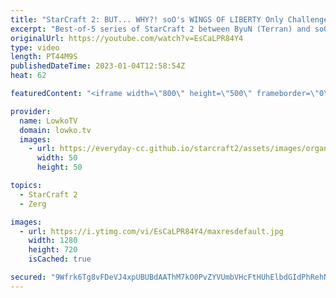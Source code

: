 ```yaml
---
title: "StarCraft 2: BUT... WHY?! soO's WINGS OF LIBERTY Only Challenge! (Best-of-5)"
excerpt: "Best-of-5 series of StarCraft 2 between ByuN (Terran) and soO (Zerg). It turns out soO is basically doing a Wings of Liberty challenge, refusing to make any Lurkers, Ravagers, Vipers and Swarm Hosts.  Support my work: https://patreon.com/lowkotv Lowko Merch: https://lowko.shop  My YouTube channels: @LowkoTV"
originalUrl: https://youtube.com/watch?v=EsCaLPR84Y4
type: video
length: PT44M9S
publishedDateTime: 2023-01-04T12:58:54Z
heat: 62

featuredContent: "<iframe width=\"800\" height=\"500\" frameborder=\"0\" src=\"https://www.youtube.com/embed/EsCaLPR84Y4\" allow=\"accelerometer; autoplay; encrypted-media; gyroscope; picture-in-picture\" allowfullscreen></iframe>"

provider:
  name: LowkoTV
  domain: lowko.tv
  images:
    - url: https://everyday-cc.github.io/starcraft2/assets/images/organizations/lowko.tv-50x50.jpg
      width: 50
      height: 50

topics:
  - StarCraft 2
  - Zerg

images:
  - url: https://i.ytimg.com/vi/EsCaLPR84Y4/maxresdefault.jpg
    width: 1280
    height: 720
    isCached: true

secured: "9Wfrk6Tg8vFDeVJ4xpUBUBdAAThM7kO0PvZYVUmbVHcFtHUhElbdGIdPhRehNhZEPG5Emn6qfBYmTN43EGb5zy6ib4j4VXvTHWLRym9Nid9qJNyzXK0OytI0U2KkiPYLtlejg+05Kw22ipKuW3iBmEJxHlbd3dnjXRinO2H/ZwnFb71njZURol6IYv1NpP30R4FYWITI0NUBTjagfQxcIUf98e4pxfqTGvdQHDDBtMgIzks2frSnL1VXNKqCfS9mqkJVuUMFQeCWQeIJfZxzV9yQCg2Pye4LvNtrTIyLYFlpIvcIOT5BM++6fgypfqc1vqE4y4cGaSIqmQr/m04FBqWksVggA1ehjjYcddHF4SayjN1DizxDYnXhmJkBqLUJjEpy/UyWSeqkUTkxRWiiQwkm1vj6xEWrDpQUAGUbHvw=;KZHk73y66KjM4T0U1Fl3wQ=="
---
```


